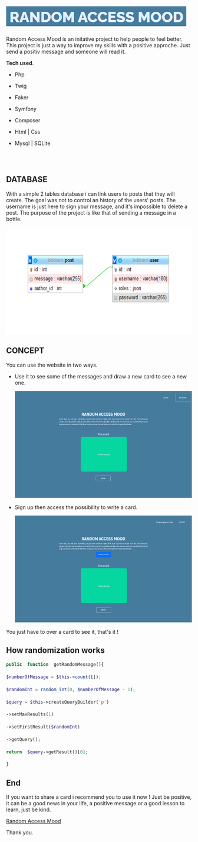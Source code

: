 # <img src="télécharger.png">

Random Access Mood is an initative project to help people to feel better. This project is just a way to improve my skills with a positive approche. Just send a positiv message and someone will read it.

**Tech used**.

- Php
- Twig
- Faker
- Symfony
- Composer
- Html | Css
- Mysql | SQLite


    <br>
     <br>

## DATABASE

With a simple 2 tables database i can link users to posts that they will create. The goal was not to control an history of the users' posts. The username is just here to sign your message, and it's impossible to delete a post. The purpose of the project is like that of sending a message in a bottle.

<p align="center">
<img src="bdd-concept.png"
  alt="Concept"
  width="686" height="289">
</p>

## CONCEPT

You can use the website in two ways.

- Use it to see some of the messages and draw a new card to see a new one.
  <p align="center">
  <img src="firstway.png"
    alt="notlogged"
    width="686" height="289">
  </p>
- Sign up then access the possibility to write a card.
  <p align="center">
  <img src="secondway.png"
    alt="logged"
    width="686" height="289">
  </p>

You just have to over a card to see it, that's it !

## How randomization works

```php
public  function  getRandomMessage(){

$numberOfMessage = $this->count([]);

$randomInt = random_int(0, $numberOfMessage - 1);

$query = $this->createQueryBuilder('p')

->setMaxResults(1)

->setFirstResult($randomInt)

->getQuery();

return  $query->getResult()[0];

}
```

## End

If you want to share a card i recommend you to use it now ! Just be positive, it can be a good news in your life, a positive message or a good lesson to learn, just be kind.

[Random Access Mood ](http://whispering-ravine-34894.herokuapp.com/)

Thank you.
